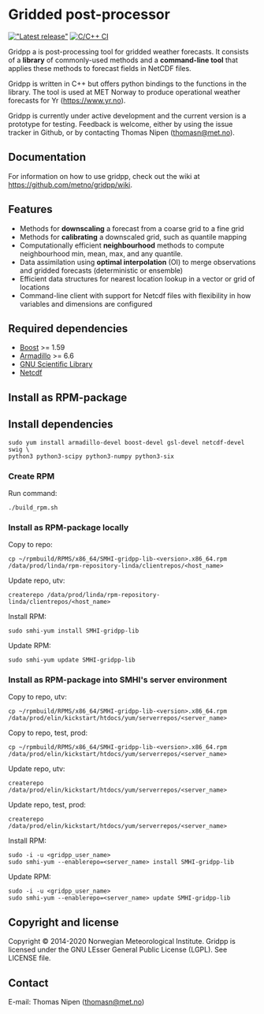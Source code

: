 # Gridded post-processor

[!["Latest release"](https://img.shields.io/github/v/release/metno/gridpp.svg)](https://github.com/metno/gridpp/releases)
[![C/C++ CI](https://github.com/metno/gridpp/workflows/C/C++%20CI/badge.svg)](https://github.com/metno/gridpp/actions)

Gridpp a is post-processing tool for gridded weather forecasts. It consists of a **library** of commonly-used methods and a **command-line tool** that applies these methods to forecast fields in NetCDF files.

Gridpp is written in C++ but offers python bindings to the functions in the library. The tool is used at MET Norway to produce operational weather forecasts for Yr (https://www.yr.no).

Gridpp is currently under active development and the current version is a prototype for testing. Feedback
is welcome, either by using the issue tracker in Github, or by contacting Thomas Nipen (thomasn@met.no).

## Documentation
For information on how to use gridpp, check out the wiki at https://github.com/metno/gridpp/wiki.

## Features
- Methods for **downscaling** a forecast from a coarse grid to a fine grid
- Methods for **calibrating** a downscaled grid, such as quantile mapping
- Computationally efficient **neighbourhood** methods to compute neighbourhood min, mean, max, and any quantile.
- Data assimilation using **optimal interpolation** (OI) to merge observations and gridded forecasts (deterministic or ensemble)
- Efficient data structures for nearest location lookup in a vector or grid of locations
- Command-line client with support for Netcdf files with flexibility in how variables and dimensions are configured

## Required dependencies
- [Boost](https://www.boost.org/) >= 1.59
- [Armadillo](http://arma.sourceforge.net/) >= 6.6
- [GNU Scientific Library](https://www.gnu.org/software/gsl/)
- [Netcdf](https://www.unidata.ucar.edu/software/netcdf/)

## Install as RPM-package

## Install dependencies

    sudo yum install armadillo-devel boost-devel gsl-devel netcdf-devel swig \
    python3 python3-scipy python3-numpy python3-six

### Create RPM

Run command: 
    
    ./build_rpm.sh
    
### Install as RPM-package locally
    
Copy to repo:

    cp ~/rpmbuild/RPMS/x86_64/SMHI-gridpp-lib-<version>.x86_64.rpm /data/prod/linda/rpm-repository-linda/clientrepos/<host_name>

Update repo, utv: 

    createrepo /data/prod/linda/rpm-repository-linda/clientrepos/<host_name>
    
Install RPM: 

    sudo smhi-yum install SMHI-gridpp-lib
    
Update RPM: 

    sudo smhi-yum update SMHI-gridpp-lib
    
### Install as RPM-package into SMHI's server environment
    
Copy to repo, utv:

    cp ~/rpmbuild/RPMS/x86_64/SMHI-gridpp-lib-<version>.x86_64.rpm /data/prod/elin/kickstart/htdocs/yum/serverrepos/<server_name>

Copy to repo, test, prod: 
    
    cp ~/rpmbuild/RPMS/x86_64/SMHI-gridpp-lib-<version>.x86_64.rpm /data/prod/elin/kickstart/htdocs/yum/serverrepos/<server_name>
    
Update repo, utv: 

    createrepo /data/prod/elin/kickstart/htdocs/yum/serverrepos/<server_name>
    
Update repo, test, prod: 

    createrepo /data/prod/elin/kickstart/htdocs/yum/serverrepos/<server_name>
    
Install RPM: 

    sudo -i -u <gridpp_user_name>
    sudo smhi-yum --enablerepo=<server_name> install SMHI-gridpp-lib
    
Update RPM: 

    sudo -i -u <gridpp_user_name>
    sudo smhi-yum --enablerepo=<server_name> update SMHI-gridpp-lib

## Copyright and license
Copyright © 2014-2020 Norwegian Meteorological Institute. Gridpp is licensed under the GNU LEsser General
Public License (LGPL). See LICENSE file.

## Contact
E-mail: Thomas Nipen (thomasn@met.no)
